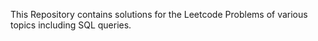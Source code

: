 This Repository contains solutions for the Leetcode Problems of various topics including SQL queries.
